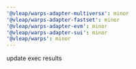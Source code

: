 ```yaml
---
'@vleap/warps-adapter-multiversx': minor
'@vleap/warps-adapter-fastset': minor
'@vleap/warps-adapter-evm': minor
'@vleap/warps-adapter-sui': minor
'@vleap/warps': minor
---
```


update exec results
